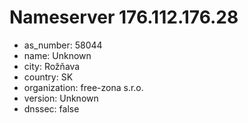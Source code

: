 # Nameserver 176.112.176.28

* as_number: 58044
* name: Unknown
* city: Rožňava
* country: SK
* organization: free-zona s.r.o.
* version: Unknown
* dnssec: false
